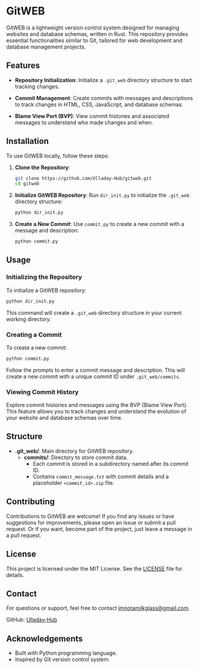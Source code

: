 # GitWEB

GitWEB is a lightweight version control system designed for managing websites and database schemas, written in Rust. This repository provides essential functionalities similar to Git, tailored for web development and database management projects.

## Features

- **Repository Initialization**: Initialize a `.git_web` directory structure to start tracking changes.
  
- **Commit Management**: Create commits with messages and descriptions to track changes in HTML, CSS, JavaScript, and database schemas.

- **Blame View Port (BVP)**: View commit histories and associated messages to understand who made changes and when.

## Installation

To use GitWEB locally, follow these steps:

1. **Clone the Repository**:
   ```bash
   git clone https://github.com/Ulladay-Hub/gitweb.git
   cd gitweb
   ```

2. **Initialize GitWEB Repository**:
   Run `dir_init.py` to initialize the `.git_web` directory structure:
   ```bash
   python dir_init.py
   ```

3. **Create a New Commit**:
   Use `commit.py` to create a new commit with a message and description:
   ```bash
   python commit.py
   ```

## Usage

### Initializing the Repository

To initialize a GitWEB repository:

```bash
python dir_init.py
```

This command will create a `.git_web` directory structure in your current working directory.

### Creating a Commit

To create a new commit:

```bash
python commit.py
```

Follow the prompts to enter a commit message and description. This will create a new commit with a unique commit ID under `.git_web/commits`.

### Viewing Commit History

Explore commit histories and messages using the BVP (Blame View Port). This feature allows you to track changes and understand the evolution of your website and database schemas over time.

## Structure

- **.git_web/**: Main directory for GitWEB repository.
  - **commits/**: Directory to store commit data.
    - Each commit is stored in a subdirectory named after its commit ID.
    - Contains `commit_message.txt` with commit details and a placeholder `<commit_id>.zip` file.

## Contributing

Contributions to GitWEB are welcome! If you find any issues or have suggestions for improvements, please open an issue or submit a pull request. Or if you want, become part of the project, just leave a message in a pull request.

## License

This project is licensed under the MIT License. See the [LICENSE](LICENSE) file for details.

## Contact

For questions or support, feel free to contact [imnotamilkglass@gmail.com](mailto:imnotamilkglass@gmail.com).

GitHub: [Ulladay-Hub](https://github.com/Ulladay-Hub)

## Acknowledgements

- Built with Python programming language.
- Inspired by Git version control system.
